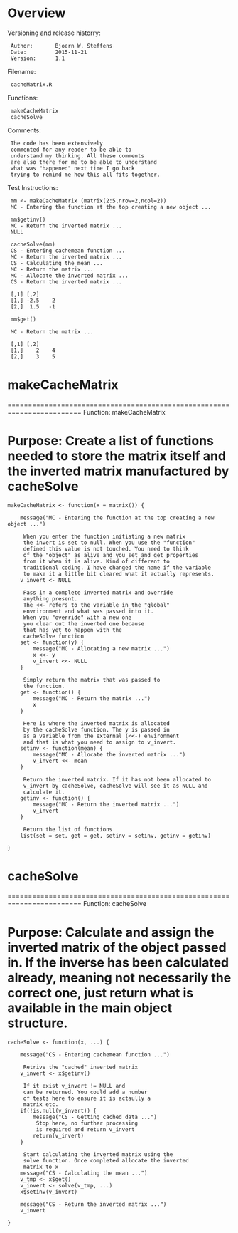 # Overview

Versioning and release historry:

     Author:       Bjoern W. Steffens
     Date:         2015-11-21
     Version:      1.1
     
 Filename:     
 
     cacheMatrix.R

 Functions:
 
     makeCacheMatrix
     cacheSolve

 Comments:     
 
     The code has been extensively
     commented for any reader to be able to
     understand my thinking. All these comments
     are also there for me to be able to understand
     what was "happened" next time I go back
     trying to remind me how this all fits together.

 Test Instructions:

     mm <- makeCacheMatrix (matrix(2:5,nrow=2,ncol=2))
     MC - Entering the function at the top creating a new object ...

     mm$getinv()
     MC - Return the inverted matrix ...
     NULL
     
     cacheSolve(mm)
     CS - Entering cachemean function ...
     MC - Return the inverted matrix ...
     CS - Calculating the mean ...
     MC - Return the matrix ...
     MC - Allocate the inverted matrix ...
     CS - Return the inverted matrix ...
     
     [,1] [,2]
     [1,] -2.5    2
     [2,]  1.5   -1
     
     mm$get()
     
     MC - Return the matrix ...
     
     [,1] [,2]
     [1,]    2    4
     [2,]    3    5
     

# makeCacheMatrix

 ========================================================================
 Function:     makeCacheMatrix

 Purpose:      Create a list of functions needed to store the 
               matrix itself and the inverted matrix
               manufactured by cacheSolve
 ========================================================================

    makeCacheMatrix <- function(x = matrix()) {
        
        message("MC - Entering the function at the top creating a new object ...")
        
         When you enter the function initiating a new matrix
         the invert is set to null. When you use the "function"
         defined this value is not touched. You need to think
         of the "object" as alive and you set and get properties
         from it when it is alive. Kind of different to 
         traditional coding. I have changed the name if the variable
         to make it a little bit cleared what it actually represents.
        v_invert <- NULL
        
         Pass in a complete inverted matrix and override
         anything present.
         The <<- refers to the variable in the "global"
         envrironment and what was passed into it.
         When you "override" with a new one
         you clear out the inverted one because
         that has yet to happen with the
         cacheSolve function
        set <- function(y) {
            message("MC - Allocating a new matrix ...")
            x <<- y
            v_invert <<- NULL
        }
        
         Simply return the matrix that was passed to
         the function.
        get <- function() {
            message("MC - Return the matrix ...")
            x
        }
        
         Here is where the inverted matrix is allocated
         by the cacheSolve function. The y is passed in 
         as a variable from the external (<<-) environment
         and that is what you need to assign to v_invert.
        setinv <- function(mean) {
            message("MC - Allocate the inverted matrix ...")
            v_invert <<- mean
        }
        
         Return the inverted matrix. If it has not been allocated to
         v_invert by cacheSolve, cacheSolve will see it as NULL and
         calculate it.
        getinv <- function() {
            message("MC - Return the inverted matrix ...")
            v_invert
        }
        
         Return the list of functions
        list(set = set, get = get, setinv = setinv, getinv = getinv)
        
    }

# cacheSolve

 ========================================================================
 Function:     cacheSolve

 Purpose:      Calculate and assign the inverted matrix
               of the object passed in. If the inverse
               has been calculated already, meaning not
               necessarily the correct one, just return
               what is available in the main object structure.
 ========================================================================
 
    cacheSolve <- function(x, ...) {
      
        message("CS - Entering cachemean function ...")
        
         Retrive the "cached" inverted matrix
        v_invert <- x$getinv()
        
         If it exist v_invert != NULL and
         can be returned. You could add a number
         of tests here to ensure it is actaully a 
         matrix etc.
        if(!is.null(v_invert)) {
            message("CS - Getting cached data ...")
             Stop here, no further processing
             is required and return v_invert
            return(v_invert)
        }
        
         Start calculating the inverted matrix using the 
         solve function. Once completed allocate the inverted 
         matrix to x
        message("CS - Calculating the mean ...")
        v_tmp <- x$get()
        v_invert <- solve(v_tmp, ...)
        x$setinv(v_invert)
        
        message("CS - Return the inverted matrix ...")
        v_invert
        
    }




